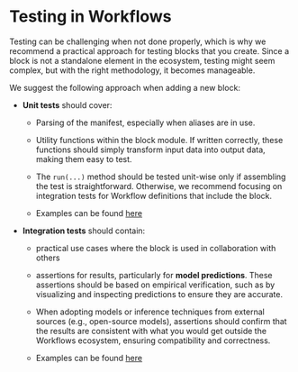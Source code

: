 # Testing in Workflows

Testing can be challenging when not done properly, which is why we recommend a practical approach 
for testing blocks that you create. Since a block is not a standalone element in the ecosystem, testing 
might seem complex, but with the right methodology, it becomes manageable.

We suggest the following approach when adding a new block:

* **Unit tests** should cover:

    * Parsing of the manifest, especially when aliases are in use. 

    * Utility functions within the block module. If written correctly, these functions should simply 
    transform input data into output data, making them easy to test.
  
    * The `run(...)` method should be tested unit-wise only if assembling the test is straightforward.
    Otherwise, we recommend focusing on integration tests for Workflow definitions that include the block.

    * Examples can be found [here](https://github.com/roboflow/inference/tree/main/tests/workflows/unit_tests/core_steps)
  
* **Integration tests** should contain:

    * practical use cases where the block is used in collaboration with others
    
    * assertions for results, particularly for **model predictions**. These assertions should be based on empirical 
    verification, such as by visualizing and inspecting predictions to ensure they are accurate.

    * When adopting models or inference techniques from external sources (e.g., open-source models), 
    assertions should confirm that the results are consistent with what you would get outside the Workflows ecosystem, 
    ensuring compatibility and correctness.
    
    * Examples can be found [here](https://github.com/roboflow/inference/tree/main/tests/workflows/integration_tests/execution)
